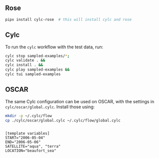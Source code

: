 ## Rose

```bash
pipx install cylc-rose  # this will install cylc and rose
```

## Cylc
To run the `cylc` workflow with the test data, run:
```bash
cylc stop sampled-examples/*;
cylc validate . &&
cylc install . &&
cylc play sampled-examples &&
cylc tui sampled-examples 
```

## OSCAR

The same Cylc configuration can be used on OSCAR, with the settings in `cylc/oscar/global.cylc`.
Install those using:
```bash
mkdir -p ~/.cylc/flow
cp ./cylc/oscar/global.cylc ~/.cylc/flow/global.cylc
```



```

[template variables]
START="2006-05-04"
END="2006-05-06"
SATELLITE="aqua", "terra"
LOCATION="beaufort_sea"

```
